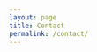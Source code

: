 ```yaml
---
layout: page
title: Contact
permalink: /contact/
---
```


<script>
window.location = "mailto:nrobinson2000%40me.com?subject=I%20found%20your%20journal&body=[Put your contact info here.]";
</script>
